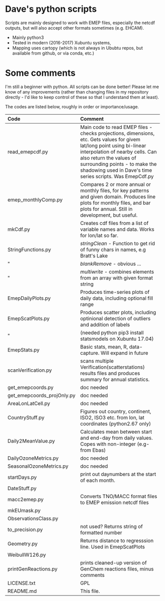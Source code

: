 # Dave's python scripts

Scripts are mainly designed to work with EMEP files, especially the netcdf outputs, but will also accept other formats sometimes (e.g. EHCAM).

* Mainly python3
* Tested in modern (2016-2017) Xubuntu systems, 
* Mapping uses cartopy (which is not always in Ububtu repos, but available from github, or via conda, etc.)

Some comments
==============

I'm still a beginner with python. All scripts can be done better! Please let me know of any improvements (rather than changing files in my repository directly - I'd like to keep control of these so that I understand them at least).

The codes are listed below, roughly in order or importance/usage.

Code                          | Comment
:--------------------------   |:---------------------------------------
read_emepcdf.py |  Main code to read EMEP files - checks projections, dimensions, etc. Gets values for givem lat/long point using bi-linear interpolation of nearby cells. Can also return the values of surrounding points - to make the shadowing used in Dave's time series scripts. Was EmepCdf.py
emep_monthlyComp.py | Compares 2 or more annual or monthly files, for key patterns and given domain. Produces line plots for monthly files, and bar plots for annual. Still in development, but useful.
mkCdf.py | Creates cdf files from a list of variable names and data. Works for lon/lat so far.
StringFunctions.py | *stringClean* - Function to get rid of funny chars in names, e.g Bratt's Lake
"                  | *blankRemove* - obvious ...
"                  | *multiwrite*  - combines elements from an array with given format string
EmepDailyPlots.py | Produces time-series plots of daily data, including optional fill range
EmepScatPlots.py | Produces scatter plots, including optinional detection of outliers and addition of labels
"                  | (needed python pip3 install statsmodels on Xubuntu 17.04)
EmepStats.py |  Basic stats, mean, R, data-capture. Will expand in future
scanVerification.py | scans multiple Verification(scatterstations) results files and produces summary for annual statistics.
get_emepcoords.py | doc needed
get_emepcoords_projOnly.py | doc needed
AreaLonLatCell.py  | doc needed
CountryStuff.py | Figures out country, continent, ISO2, ISO3 etc. from lon, lat coordinates (python2.67 only)
Daily2MeanValue.py | Calculates mean between start and end-day from daily values. Copes with non-integer (e.g- from Ebas)
DailyOzoneMetrics.py | doc needed
SeasonalOzoneMetrics.py | doc needed
startDays.py | print out daynumbers at the start of each month.
DateStuff.py |
macc2emep.py  |  Converts TNO/MACC format files to EMEP emission netcdf files
mkEUmask.py  |
ObservationsClass.py |
to_precision.py      |           not used? Returns string of formatted number
Geometry.py | Returns distance to regresssion line. Used in EmepScatPlots
WeibullW126.py |
printGenReactions.py | prints cleaned-up version of GenChem reactions files, minus comments
LICENSE.txt         |             GPL
README.md | This file.

